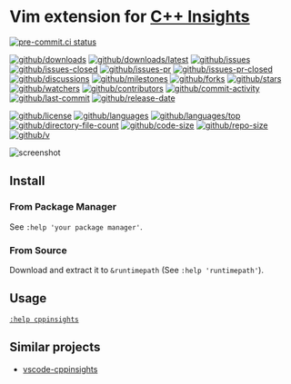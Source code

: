 # Vim extension for [C++ Insights](https://github.com/andreasfertig/cppinsights)

[![pre-commit.ci status](https://results.pre-commit.ci/badge/github/Freed-Wu/cppinsights.vim/main.svg)](https://results.pre-commit.ci/latest/github/Freed-Wu/cppinsights.vim/main)

[![github/downloads](https://shields.io/github/downloads/Freed-Wu/cppinsights.vim/total)](https://github.com/Freed-Wu/cppinsights.vim/releases)
[![github/downloads/latest](https://shields.io/github/downloads/Freed-Wu/cppinsights.vim/latest/total)](https://github.com/Freed-Wu/cppinsights.vim/releases/latest)
[![github/issues](https://shields.io/github/issues/Freed-Wu/cppinsights.vim)](https://github.com/Freed-Wu/cppinsights.vim/issues)
[![github/issues-closed](https://shields.io/github/issues-closed/Freed-Wu/cppinsights.vim)](https://github.com/Freed-Wu/cppinsights.vim/issues?q=is%3Aissue+is%3Aclosed)
[![github/issues-pr](https://shields.io/github/issues-pr/Freed-Wu/cppinsights.vim)](https://github.com/Freed-Wu/cppinsights.vim/pulls)
[![github/issues-pr-closed](https://shields.io/github/issues-pr-closed/Freed-Wu/cppinsights.vim)](https://github.com/Freed-Wu/cppinsights.vim/pulls?q=is%3Apr+is%3Aclosed)
[![github/discussions](https://shields.io/github/discussions/Freed-Wu/cppinsights.vim)](https://github.com/Freed-Wu/cppinsights.vim/discussions)
[![github/milestones](https://shields.io/github/milestones/all/Freed-Wu/cppinsights.vim)](https://github.com/Freed-Wu/cppinsights.vim/milestones)
[![github/forks](https://shields.io/github/forks/Freed-Wu/cppinsights.vim)](https://github.com/Freed-Wu/cppinsights.vim/network/members)
[![github/stars](https://shields.io/github/stars/Freed-Wu/cppinsights.vim)](https://github.com/Freed-Wu/cppinsights.vim/stargazers)
[![github/watchers](https://shields.io/github/watchers/Freed-Wu/cppinsights.vim)](https://github.com/Freed-Wu/cppinsights.vim/watchers)
[![github/contributors](https://shields.io/github/contributors/Freed-Wu/cppinsights.vim)](https://github.com/Freed-Wu/cppinsights.vim/graphs/contributors)
[![github/commit-activity](https://shields.io/github/commit-activity/w/Freed-Wu/cppinsights.vim)](https://github.com/Freed-Wu/cppinsights.vim/graphs/commit-activity)
[![github/last-commit](https://shields.io/github/last-commit/Freed-Wu/cppinsights.vim)](https://github.com/Freed-Wu/cppinsights.vim/commits)
[![github/release-date](https://shields.io/github/release-date/Freed-Wu/cppinsights.vim)](https://github.com/Freed-Wu/cppinsights.vim/releases/latest)

[![github/license](https://shields.io/github/license/Freed-Wu/cppinsights.vim)](https://github.com/Freed-Wu/cppinsights.vim/blob/main/LICENSE)
[![github/languages](https://shields.io/github/languages/count/Freed-Wu/cppinsights.vim)](https://github.com/Freed-Wu/cppinsights.vim)
[![github/languages/top](https://shields.io/github/languages/top/Freed-Wu/cppinsights.vim)](https://github.com/Freed-Wu/cppinsights.vim)
[![github/directory-file-count](https://shields.io/github/directory-file-count/Freed-Wu/cppinsights.vim)](https://github.com/Freed-Wu/cppinsights.vim)
[![github/code-size](https://shields.io/github/languages/code-size/Freed-Wu/cppinsights.vim)](https://github.com/Freed-Wu/cppinsights.vim)
[![github/repo-size](https://shields.io/github/repo-size/Freed-Wu/cppinsights.vim)](https://github.com/Freed-Wu/cppinsights.vim)
[![github/v](https://shields.io/github/v/release/Freed-Wu/cppinsights.vim)](https://github.com/Freed-Wu/cppinsights.vim)

![screenshot](https://user-images.githubusercontent.com/32936898/220273531-d183042e-50e5-4ddf-b782-866bae786e44.jpg)

## Install

### From Package Manager

See `:help 'your package manager'`.

### From Source

Download and extract it to `&runtimepath` (See `:help 'runtimepath'`).

## Usage

[`:help cppinsights`](doc/cppinsights.txt)

## Similar projects

- [vscode-cppinsights](https://github.com/devtbi/vscode-cppinsights)
